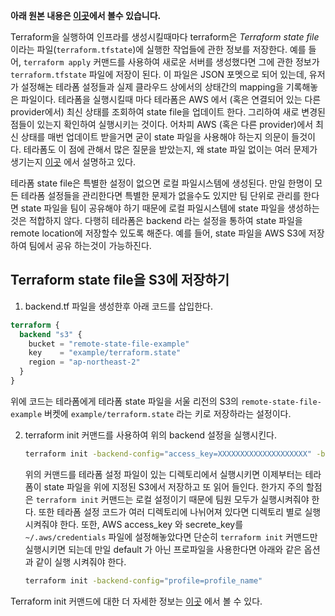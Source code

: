 **아래 원본 내용은 [이곳]()에서 볼수 있습니다.**

Terraform을 실행하여 인프라를 생성시킬때마다 terraform은 _Terraform state file_ 이라는 파일(`terraform.tfstate`)에 실행한 작업들에 관한 정보를 저장한다. 예를 들어, `terraform apply` 커맨드를 사용하여 새로운 서버를 생성했다면 그에 관한 정보가 `terraform.tfstate` 파일에 저장이 된다. 이 파일은 JSON 포멧으로 되어 있는데, 유저가 설정해논 테라폼 설정들과 실제 클라우드 상에서의 상태간의 mapping을 기록해놓은 파일이다. 테라폼을 실행시킬때 마다 테라폼은 AWS 에서 (혹은 연결되어 있는 다른 provider에서) 최신 상태를 조회하여 state file을 업데이트 한다. 그리하여 새로 변경된 점들이 있는지 확인하여 실행시키는 것이다. 어차피 AWS (혹은 다른 provider)에서 최신 상태를 매번 업데이트 받을거면 굳이 state 파일을 사용해야 하는지 의문이 들것이다. 테라폼도 이 점에 관해서 많은 질문을 받았는지, 왜 state 파일 없이는 여러 문제가 생기는지  [이곳](https://www.terraform.io/docs/state/purpose.html) 에서 설명하고 있다.

테라폼 state file은 특별한 설정이 없으면 로컬 파일시스템에 생성된다. 만일 한명이 모든 테라폼 설정들을 관리한다면 특별한 문제가 없을수도 있지만 팀 단위로 관리를 한다면 state 파일을 팀이 공유해야 하기 때문에 로컬 파일시스템에 state 파일을 생성하는것은 적합하지 않다. 다행히 테라폼은 backend 라는 설정을 통하여 state 파일을 remote location에 저장할수 있도록 해준다. 예를 들어, state 파일을 AWS S3에 저장하여 팀에서 공유 하는것이 가능하진다.

## Terraform state file을 S3에 저장하기

1. backend.tf 파일을 생성한후 아래 코드를 삽입한다.

  ```terraform
  terraform {
    backend "s3" {
      bucket = "remote-state-file-example"
      key    = "example/terraform.state"
      region = "ap-northeast-2"
    }
  }
  ```

  위에 코드는 테라폼에게 테라폼 state 파일을 서울 리전의 S3의 `remote-state-file-example` 버켓에 `example/terraform.state` 라는 키로 저장하라는 설정이다. 

2. terraform init 커맨드를 사용하여 위의 backend 설정을 실행시킨다. 

   ```bash
   terraform init -backend-config="access_key=XXXXXXXXXXXXXXXXXXXX" -backend-config="secret_key=XXXXXXXXXXXXXXXXXXXXXXXXXXXXXXXXXXXXXXXX"
   ```

   위의 커맨드를 테라폼 설정 파일이 있는 디렉토리에서 실행시키면 이제부터는 테라폼이 state 파일을 위에 지정된 S3에서 저장하고 또 읽어 들인다. 한가지 주의 할점은 `terraform init` 커맨드는 로컬 설정이기 때문에 팀원 모두가 실행시켜줘야 한다. 또한 테라폼 설정 코드가 여러 디렉토리에 나뉘어져 있다면 디렉토리 별로 실행 시켜줘야 한다. 또한, AWS access_key 와 secrete_key를 `~/.aws/credentials` 파일에 설정해놓았다면 단순히 `terraform init` 커맨드만 실행시키면 되는데 만일 default 가 아닌 프로파일을 사용한다면 아래와 같은 옵션과 같이 실행 시켜줘야 한다.

   ```bash
   terraform init -backend-config="profile=profile_name"
   ```


Terraform init 커맨드에 대한 더 자세한 정보는 [이곳](https://www.terraform.io/docs/commands/init.html) 에서 볼 수 있다.  
